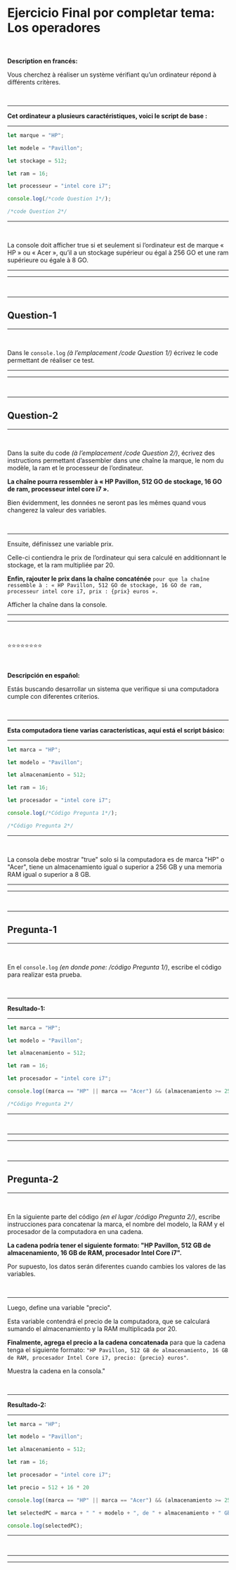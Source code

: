 # **Ejercicio Final por completar tema: Los operadores**

<br>

**Description en francés:**

Vous cherchez à réaliser un système vérifiant qu’un ordinateur répond à différents critères.

<br>

---

**Cet ordinateur a plusieurs caractéristiques, voici le script de base :**

---

```js
let marque = "HP";

let modele = "Pavillon";

let stockage = 512;

let ram = 16;

let processeur = "intel core i7";

console.log(/*code Question 1*/);

/*code Question 2*/
```

---

<br>

La console doit afficher true si et seulement si l’ordinateur est de marque « HP » ou « Acer », qu’il a un stockage supérieur ou égal à 256 GO et une ram supérieure ou égale à 8 GO.

---

---

<br>

---

## **Question-1**

---

<br>

Dans le `console.log` _(à l’emplacement /*code Question 1*/)_ écrivez le code permettant de réaliser ce test.

---

---

<br>

---

## **Question-2**

---

<br>

Dans la suite du code _(à l’emplacement /*code Question 2*/)_, écrivez des instructions permettant d’assembler dans une chaîne la marque, le nom du modèle, la ram et le processeur de l’ordinateur.

**La chaîne pourra ressembler à « HP Pavillon, 512 GO de stockage, 16 GO de ram, processeur intel core i7 ».**

Bien évidemment, les données ne seront pas les mêmes quand vous changerez la valeur des variables.

<br>


---
Ensuite, définissez une variable prix.

Celle-ci contiendra le prix de l’ordinateur qui sera calculé en additionnant le stockage, et la ram multipliée par 20.

**Enfin, rajouter le prix dans la chaîne concaténée** `pour que la chaîne ressemble à : « HP Pavillon, 512 GO de stockage, 16 GO de ram, processeur intel core i7, prix : {prix} euros ».` 

Afficher la chaîne dans la console.

---

---


<br>


⭐⭐⭐⭐⭐⭐⭐⭐

<br>

**Descripción en español:**

Estás buscando desarrollar un sistema que verifique si una computadora cumple con diferentes criterios.

<br>

---

**Esta computadora tiene varias características, aquí está el script básico:**

---

```js
let marca = "HP";

let modelo = "Pavillon";

let almacenamiento = 512;

let ram = 16;

let procesador = "intel core i7";

console.log(/*Código Pregunta 1*/);

/*Código Pregunta 2*/
```

---

<br>

La consola debe mostrar "true" solo si la computadora es de marca "HP" o "Acer", tiene un almacenamiento igual o superior a 256 GB y una memoria RAM igual o superior a 8 GB.

---

---

<br>

---

## **Pregunta-1**

---

<br>

En el `console.log` _(en donde pone: /*código Pregunta 1*/)_, escribe el código para realizar esta prueba.

<br>

---

**Resultado-1:**

---

```js
let marca = "HP";

let modelo = "Pavillon";

let almacenamiento = 512;

let ram = 16;

let procesador = "intel core i7";

console.log((marca == "HP" || marca == "Acer") && (almacenamiento >= 256) && (ram >= 8));

/*Código Pregunta 2*/
```

---

<br>

---

---

<br>

---

## **Pregunta-2**

---

<br>

En la siguiente parte del código _(en el lugar /*código Pregunta 2*/)_, escribe instrucciones para concatenar la marca, el nombre del modelo, la RAM y el procesador de la computadora en una cadena.

**La cadena podría tener el siguiente formato: "HP Pavillon, 512 GB de almacenamiento, 16 GB de RAM, procesador Intel Core i7".**

Por supuesto, los datos serán diferentes cuando cambies los valores de las variables.

<br>


---
Luego, define una variable "precio".

Esta variable contendrá el precio de la computadora, que se calculará sumando el almacenamiento y la RAM multiplicada por 20.

**Finalmente, agrega el precio a la cadena concatenada** para que la cadena tenga el siguiente formato: `"HP Pavillon, 512 GB de almacenamiento, 16 GB de RAM, procesador Intel Core i7, precio: {precio} euros"`.

Muestra la cadena en la consola."

<br>

---

**Resultado-2:**

---

```js
let marca = "HP";

let modelo = "Pavillon";

let almacenamiento = 512;

let ram = 16;

let procesador = "intel core i7";

let precio = 512 + 16 * 20

console.log((marca == "HP" || marca == "Acer") && (almacenamiento >= 256) && (ram >= 8));

let selectedPC = marca + " " + modelo + ", de " + almacenamiento + " Gb de almacenamiento, " + ram + " Gb de RAM" + " procesador " + procesador + ", precio: " + precio + "€"

console.log(selectedPC);
```

---

<br>

---

---
